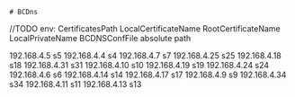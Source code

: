     # BCDns
//TODO
env: CertificatesPath LocalCertificateName RootCertificateName LocalPrivateName BCDNSConfFile
absolute path

192.168.4.5 s5
192.168.4.4 s4
192.168.4.7 s7
192.168.4.25 s25
192.168.4.18 s18
192.168.4.31 s31
192.168.4.10 s10
192.168.4.19 s19
192.168.4.24 s24
192.168.4.6 s6
192.168.4.14 s14
192.168.4.17 s17
192.168.4.9 s9
192.168.4.34 s34
192.168.4.11 s11
192.168.4.13 s13